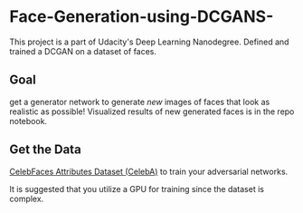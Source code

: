 # Face-Generation-using-DCGANS-

This project is a part of Udacity's Deep Learning Nanodegree.
Defined and trained a DCGAN on a dataset of faces. 

## Goal
get a generator network to generate *new* images of faces that look as realistic as possible!
Visualized results of new generated faces is in the repo notebook.

## Get the Data

[CelebFaces Attributes Dataset (CelebA)](http://mmlab.ie.cuhk.edu.hk/projects/CelebA.html) to train your adversarial networks.

It is suggested that you utilize a GPU for training since the dataset is complex.
